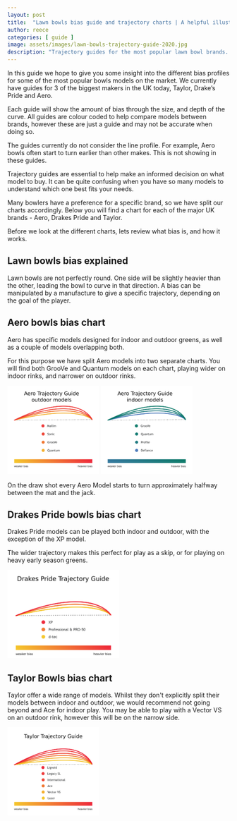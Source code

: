 ```yaml
---
layout: post
title:  "Lawn bowls bias guide and trajectory charts | A helpful illustrated guide"
author: reece
categories: [ guide ]
image: assets/images/lawn-bowls-trajectory-guide-2020.jpg
description: "Trajectory guides for the most popular lawn bowl brands. Drakes Pride, Taylor and Aero"
---
```


In this guide we hope to give you some insight into the different bias profiles for some of the most popular bowls models on the market. We currently have guides for 3 of the biggest makers in the UK today, Taylor, Drake’s Pride and Aero.

Each guide will show the amount of bias through the size, and depth of the curve. All guides are colour coded to help compare models between brands, however these are just a guide and may not be accurate when doing so. 

The guides currently do not consider the line profile. For example, Aero bowls often start to turn earlier than other makes. This is not showing in these guides.

Trajectory guides are essential to help make an informed decision on what model to buy. It can be quite confusing when you have so many models to understand which one best fits your needs.

Many bowlers have a preference for a specific brand, so we have split our charts accordingly. Below you will find a chart for each of the major UK brands - Aero, Drakes Pride and Taylor.

Before we look at the different charts, lets review what bias is, and how it works.

## Lawn bowls bias explained

Lawn bowls are not perfectly round. One side will be slightly heavier than the other, leading the bowl to curve in that direction. A bias can be manipulated by a manufacture to give a specific trajectory, depending on the goal of the player.

## Aero bowls bias chart

Aero has specific models designed for indoor and outdoor greens, as well as a couple of models  overlapping both.

For this purpose we have split Aero models into two separate charts. You will find both GrooVe and Quantum models on each chart, playing wider on indoor rinks, and narrower on outdoor rinks.

<img src="/assets/images/aero-outdoor-uk-trajectory-guide-2020.png" alt="Trajecotry guide/bias guide for Aero lawn bowl outdoor models" height="200px" />
<img src="/assets/images/aero-indoor-uk-trajectory-guide-2020.png" alt="Trajecotry guide/bias guide for Aero lawn bowl indoor models"  height="200px" />


On the draw shot every Aero Model starts to turn approximately halfway between the mat and the jack.

## Drakes Pride bowls bias chart

Drakes Pride models can be played both indoor and outdoor, with the exception of the XP model.

The wider trajectory makes this perfect for play as a skip, or for playing on heavy early season greens.


<img src="/assets/images/drakes-pride-trajectory-guide-2020.png" alt="Trajecotry guide/bias guide for Drakes Pride lawn bowl models"  height="200px" />

## Taylor Bowls bias chart

Taylor offer a wide range of models. Whilst they don't explicitly split their models between indoor and outdoor, we would recommend not going beyond and Ace for indoor play. You may be able to play with a Vector VS on an outdoor rink, however this will be on the narrow side.


<img src="/assets/images/thomas-taylor-trajectory-guide-2020.png" alt="Trajecotry guide/bias guide for Thomas Taylor lawn bowl models"  height="200px" />


